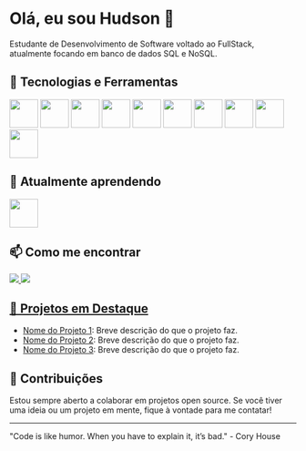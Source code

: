 # Olá, eu sou Hudson 👋

Estudante de Desenvolvimento de Software voltado ao FullStack, atualmente focando em banco de dados SQL e NoSQL.

## 🚀 Tecnologias e Ferramentas
<img width="50px" style= "pading-right: 30px" src="https://cdn.jsdelivr.net/gh/devicons/devicon@latest/icons/html5/html5-original.svg" /> <img width="50px" style="pading-right: 30px" src="https://cdn.jsdelivr.net/gh/devicons/devicon@latest/icons/css3/css3-original.svg" /> <img width="50px" style="pading-right: 30px" src="https://cdn.jsdelivr.net/gh/devicons/devicon@latest/icons/java/java-original.svg" /> <img width="50px" style="pading-right: 30px" src="https://cdn.jsdelivr.net/gh/devicons/devicon@latest/icons/javascript/javascript-original.svg" /> <img width="50px" style="pading-right: 30px" src="https://cdn.jsdelivr.net/gh/devicons/devicon@latest/icons/mysql/mysql-original-wordmark.svg" /> <img width="50px" style="pading-right: 30px" src="https://cdn.jsdelivr.net/gh/devicons/devicon@latest/icons/postgresql/postgresql-original-wordmark.svg" /> <img width="50px" style="pading-right: 30px" src="https://cdn.jsdelivr.net/gh/devicons/devicon@latest/icons/linux/linux-original.svg" /> <img width="50px" style="pading-right: 30px" src="https://cdn.jsdelivr.net/gh/devicons/devicon@latest/icons/eclipse/eclipse-original.svg" /> <img width="50px" style="pading-right: 30px" src="https://cdn.jsdelivr.net/gh/devicons/devicon@latest/icons/vscode/vscode-original.svg" /> <img width="50px" style="pading-right: 30px" src="https://cdn.jsdelivr.net/gh/devicons/devicon@latest/icons/github/github-original.svg" />


## 🌱 Atualmente aprendendo

<img width="50px" style= "pading-right: 30px" src="https://cdn.jsdelivr.net/gh/devicons/devicon@latest/icons/microsoftsqlserver/microsoftsqlserver-original-wordmark.svg" />

## 📫 Como me encontrar
<a href="hudsonborges64@gmail.com"> <img src="https://img.shields.io/badge/Gmail-D14836?style=for-the-badge&logo=gmail&logoColor=white">
<a href="https://www.linkedin.com/in/hudson-marques-002014300/"> <img src= "https://img.shields.io/badge/LinkedIn-0077B5?style=for-the-badge&logo=linkedin&logoColor=white">
  
## 🔧 Projetos em Destaque

- [Nome do Projeto 1](link-do-repositorio): Breve descrição do que o projeto faz.
- [Nome do Projeto 2](link-do-repositorio): Breve descrição do que o projeto faz.
- [Nome do Projeto 3](link-do-repositorio): Breve descrição do que o projeto faz.

## 🌟 Contribuições

Estou sempre aberto a colaborar em projetos open source. Se você tiver uma ideia ou um projeto em mente, fique à vontade para me contatar!

---

"Code is like humor. When you have to explain it, it’s bad." - Cory House

